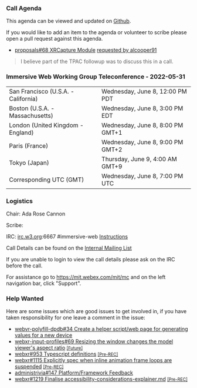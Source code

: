 ### Call Agenda

This agenda can be viewed and updated on [Github](https://github.com/immersive-web/administrivia/blob/main/meetings/wg/2022-06-08-Immersive_Web_Working_Group_Teleconference-agenda.md).

If you would like to add an item to the agenda or volunteer to scribe please open a pull request against this agenda.

* [proposals#68 XRCapture Module](https://github.com/immersive-web/proposals/issues/68) [requested by alcooper91](https://github.com/immersive-web/proposals/issues/68#issuecomment-957934506)
> I believe part of the TPAC followup was to discuss this in a call.

### Immersive Web Working Group Teleconference - 2022-05-31

<table>
<tr><td> San Francisco (U.S.A. - California) <td> Wednesday, June 8, 12:00 PM PDT
<tr><td> Boston (U.S.A. - Massachusetts) <td> Wednesday, June 8, 3:00 PM EDT
<tr><td> London (United Kingdom - England) <td> Wednesday, June 8, 8:00 PM GMT+1
<tr><td> Paris (France) <td> Wednesday, June 8, 9:00 PM GMT+2
<tr><td> Tokyo (Japan) <td> Thursday, June 9, 4:00 AM GMT+9
<tr><td> Corresponding UTC (GMT) <td> Wednesday, June 8, 7:00 PM UTC
</table>

### Logistics

Chair: Ada Rose Cannon

Scribe:

IRC: [irc.w3.org](http://irc.w3.org/):6667 #immersive-web [Instructions](https://github.com/immersive-web/administrivia/blob/main/IRC.md)

Call Details can be found on the [Internal Mailing List](https://lists.w3.org/Archives/Member/internal-immersive-web/2019Feb/0002.html)

If you are unable to login to view the call details please ask on the IRC before the call.

For assistance go to https://mit.webex.com/mit/mc  and on the left navigation bar, click "Support".

### Help Wanted

Here are some issues which are good issues to get involved in, if you have taken responsibility for one leave a comment in the issue:

- [webvr-polyfill-dpdb#34 Create a helper script/web page for generating values for a new device](https://github.com/immersive-web/webvr-polyfill-dpdb/issues/34)
- [webxr-input-profiles#69 Resizing the window changes the model viewer's aspect ratio](https://github.com/immersive-web/webxr-input-profiles/issues/69) [<small>[Future]</small>](https://api.github.com/repos/immersive-web/webxr-input-profiles/milestones/4)
- [webxr#953 Typescript definitions](https://github.com/immersive-web/webxr/issues/953) [<small>[Pre-REC]</small>](https://api.github.com/repos/immersive-web/webxr/milestones/16)
- [webxr#1115 Explicitly spec when inline animation frame loops are suspended](https://github.com/immersive-web/webxr/issues/1115) [<small>[Pre-REC]</small>](https://api.github.com/repos/immersive-web/webxr/milestones/16)
- [administrivia#147 Platform/Framework Feedback](https://github.com/immersive-web/administrivia/issues/147)
- [webxr#1219 Finalise accessibility-considerations-explainer.md](https://github.com/immersive-web/webxr/issues/1219) [<small>[Pre-REC]</small>](https://api.github.com/repos/immersive-web/webxr/milestones/16)


              

